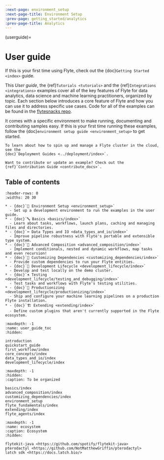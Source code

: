 ```yaml
---
:next-page: environment_setup
:next-page-title: Environment Setup
:prev-page: getting_started/analytics
:prev-page-title: Analytics
---
```


(userguide)=

# User guide

If this is your first time using Flyte, check out the {doc}`Getting Started <index>` guide.

This _User guide_, the {ref}`Tutorials <tutorials>` and the {ref}`Integrations <integrations>` examples cover all of
the key features of Flyte for data analytics, data science and machine learning practitioners, organized by topic. Each
section below introduces a core feature of Flyte and how you can use it to address specific use cases. Code for all
of the examples can be found in the [flytesnacks repo](https://github.com/flyteorg/flytesnacks).

It comes with a specific environment to make running, documenting
and contributing samples easy. If this is your first time running these examples, follow the
{doc}`environment setup guide <environment_setup>` to get started.

```{tip}
To learn about how to spin up and manage a Flyte cluster in the cloud, see the
{doc}`Deployment Guides <../deployment/index>`.
```

```{note}
Want to contribute or update an example? Check out the {ref}`Contribution Guide <contribute_docs>`.
```

## Table of contents

```{list-table}
:header-rows: 0
:widths: 20 30

* - {doc}`🌳 Environment Setup <environment_setup>`
  - Set up a development environment to run the examples in the user guide.
* - {doc}`🔤 Basics <basics/index>`
  - Learn about tasks, workflows, launch plans, caching and managing files and directories.
* - {doc}`⌨️ Data Types and IO <data_types_and_io/index>`
  - Improve pipeline robustness with Flyte's portable and extensible type system.
* - {doc}`🔮 Advanced Composition <advanced_composition/index>`
  - Implement conditionals, nested and dynamic workflows, map tasks and even recursion!
* - {doc}`🧩 Customizing Dependencies <customizing_dependencies/index>`
  - Provide custom dependencies to run your Flyte entities.
* - {doc}`🏡 Development Lifecycle <development_lifecycle/index>`
  - Develop and test locally on the demo cluster.
* - {doc}`⚗️ Testing <development_lifecycle/testing_and_debugging/index>`
  - Test tasks and workflows with Flyte's testing utilities.
* - {doc}`🚢 Productionizing <development_lifecycle/productionizing/index>`
  - Ship and configure your machine learning pipelines on a production Flyte installation.
* - {doc}`🏗 Extending <extending/index>`
  - Define custom plugins that aren't currently supported in the Flyte ecosystem.
```

```{toctree}
:maxdepth: -1
:name: user_guide_toc
:hidden:

introduction
quickstart_guide
first_workflow/index
core_concepts/index
data_types_and_io/index
development_lifecycle/index
```

```{toctree}
:maxdepth: -1
:hidden:
:caption: To be organized

basics/index
advanced_composition/index
customizing_dependencies/index
environment_setup
flyte_fundamentals/index
extending/index
flyte_agents/index
```

```{toctree}
:maxdepth: -1
:name: ecosystem
:caption: Ecosystem
:hidden:

flytekit-java <https://github.com/spotify/flytekit-java>
pterodactyl <https://github.com/NotMatthewGriffin/pterodactyl>
latch sdk <https://docs.latch.bio/>
```
